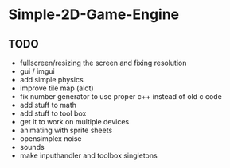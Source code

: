 # Simple-2D-Game-Engine

## TODO

- fullscreen/resizing the screen and fixing resolution
- gui / imgui
- add simple physics
- improve tile map (alot)
- fix number generator to use proper c++ instead of old c code
- add stuff to math
- add stuff to tool box
- get it to work on multiple devices
- animating with sprite sheets
- opensimplex noise 
- sounds
- make inputhandler and toolbox singletons
